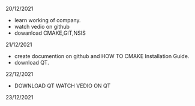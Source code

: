 20/12/2021

*  learn working of company.
*  watch vedio on github
* dowanload CMAKE,GIT,NSIS

21/12/2021

* create documention on github and  HOW TO CMAKE Installation Guide.
*  download QT.

22/12/2021
* DOWNLOAD QT
WATCH VEDIO ON QT

23/12/2021


